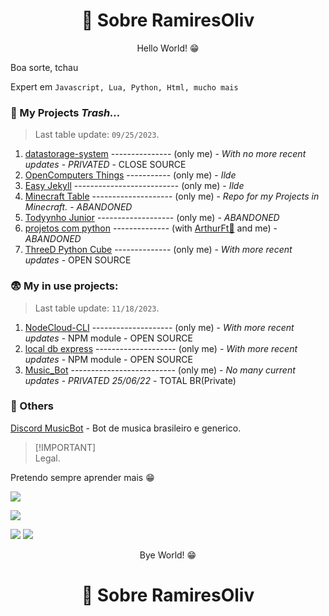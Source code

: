 <link rel="shortcut icon" type="image/x-icon" href="favicon.png">

<h1 align="center"> 📑 Sobre RamiresOliv</h1>
<p align="center"> Hello World! 😁</p>

Boa sorte, tchau

Expert em `Javascript, Lua, Python, Html, mucho mais`

### 💼 My Projects _Trash..._
> Last table update: `09/25/2023`.

1. [datastorage-system](https://github.com/RamiresOliv/datastorage-system) --------------- (only me)   - _With no more recent updates_ - _PRIVATED_ - CLOSE SOURCE
2. [OpenComputers Things](https://github.com/RamiresOliv/OpenComputers) ----------- (only me)   - _Ilde_
3. [Easy Jekyll](https://github.com/RamiresOliv/Easy_Jekyll) -------------------------- (only me)   - _Ilde_
4. [Minecraft Table](https://github.com/RamiresOliv/MinecraftTable) -------------------- (only me)   - _Repo for my Projects in Minecraft._ - _ABANDONED_
6. [Todyynho Junior](https://github.com/RamiresOliv/Todyynho-Junior) ------------------- (only me)   - _ABANDONED_
8. [projetos com python](https://github.com/RamiresOliv/projetos-com-python) -------------- (with [ArthurFt🥶](https://github.com/ArthurFt) and me) - _ABANDONED_
9. [ThreeD Python Cube](https://github.com/RamiresOliv/ThreeD_Python_cube/) -------------- (only me)   - _With more recent updates_ - OPEN SOURCE

### 😨 My in use projects:
> Last table update: `11/18/2023`.

1. [NodeCloud-CLI](https://github.com/RamiresOliv/nodecloud-cli) -------------------- (only me)   - _With more recent updates_ - NPM module - OPEN SOURCE
2. [local db express](https://github.com/RamiresOliv/local_db_express) -------------------- (only me)   - _With more recent updates_ - NPM module - OPEN SOURCE
3. [Music_Bot](https://github.com/RamiresOliv/Bot_Music) -------------------------- (only me)   - _No many current updates_ - _PRIVATED 25/06/22_  - TOTAL BR(Private)

### 🗿 Others

[Discord MusicBot](https://discord.com/api/oauth2/authorize?client_id=757666380723126345&permissions=8&scope=bot) - Bot de musica brasileiro e generico.<br>

> [!IMPORTANT]\
> Legal.

Pretendo sempre aprender mais 😁

<a href="https://github.com/RamiresOliv"><img src="https://github-readme-stats.vercel.app/api/top-langs/?username=RamiresOliv&show_icons=true&theme=dark"></a>

<a href="https://github.com/RamiresOliv"><img src="https://github-readme-stats.vercel.app/api?username=RamiresOliv&show_icons=true&theme=dark"></a>

<a href="https://github.com/RamiresOliv/nodecloud-cli"><img src="https://github-readme-stats.vercel.app/api/pin/?username=RamiresOliv&repo=nodecloud-cli&theme=dark"></a>
<a href="https://github.com/RamiresOliv/local_db_express"><img src="https://github-readme-stats.vercel.app/api/pin/?username=RamiresOliv&repo=local_db_express&theme=dark"></a>
<p align="center"> Bye World! 😁</p>
<h1 align="center"> 📑 Sobre RamiresOliv</h1>
